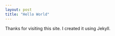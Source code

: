 ```yaml
---
layout: post
title: "Hello World"
---
```


Thanks for visiting this site. I created it using Jekyll.